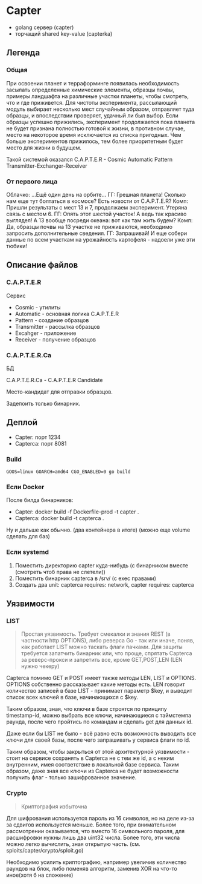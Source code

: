 # Capter

* golang сервер (capter)
* торчащий shared key-value (capterka)

## Легенда

### Общая

При освоении планет и терраформинге появилась необходимость засылать определенные химические элементы, образцы почвы, примеры ландшафта на различные участки планеты, чтобы смотреть, что и где приживется. Для чистоты эксперимента, рассылающий модуль выбирает несколько мест случайным образом, отправляет туда образцы, и впоследствии проверяет, удачный ли был выбор.
Если образцы успешно прижились, эксперимент продолжается пока планета не будет признана полностью готовой к жизни, в противном случае, место на некоторое время исключается из списка пригодных. Чем больше экспериментов прижилось, тем более приоритетным будет место для жизни в будущем.

Такой системой оказался  C.A.P.T.E.R - Cosmic Automatic Pattern Transmitter-Exchanger-Receiver

### От первого лица

Облачко: ...Ещё один день на орбите...
ГГ: Грешная планета! Сколько нам еще тут болтаться в космосе?
    Есть новости от C.A.P.T.E.R?
Комп: Пришли результаты с мест 13 и 7, продолжаем эксперимент.
    Утеряна связь с местом 6.
ГГ: Опять этот шестой участок! А ведь так красиво выглядел!
    А 13 вообще посреди океана: вот как там жить будем?
Комп: Да, образцы почвы на 13 участке не приживаются, необходимо запросить дополнительные сведения.
ГГ: Запрашивай! И еще собери данные по всем участкам на урожайность картофеля - надоели уже эти тюбики!


## Описание файлов

### C.A.P.T.E.R

Сервис

+ Cosmic - утилиты
+ Automatic - основная логика C.A.P.T.E.R
+ Pattern - создание образцов
+ Transmitter - рассылка образцов
+ Excahger - приложение
+ Receiver - получение образцов


### C.A.P.T.E.R.Сa

БД

C.A.P.T.E.R.Сa - C.A.P.T.E.R Candidate

Место-кандидат для отправки образцов.

Задепоить только бинарник.

## Деплой

+ Capter: порт 1234
+ Capterca: порт 8081

### Build

    GOOS=linux GOARCH=amd64 CGO_ENABLED=0 go build

### Если Docker

После билда бинарников:

+ Capter: docker build -f Dockerfile-prod -t capter .
+ Capterca: docker build -t capterca .

Ну и дальше как обычно. (два контейнера в итоге) (можно еще volume сделать для баз)

### Если systemd

1. Поместить директорию capter куда-нибудь (с бинарником вместе (смотреть чтоб права не слетели))
2. Поместить бинарник capterca в /srv/ (с exec правами)
3. Создать два unit: capterca requires: network, capter requires: capterca

## Уязвимости

### LIST

>Простая уязвимость.
> Требует смекалки и знания REST (в частности http OPTIONS), либо реверса Go - так или иначе, поняв, как работает LIST можно таскать флаги пачками. Для защиты требуется запатчить бинарник или, что проще, спрятать Capterca за реверс-прокси и запретить все, кроме GET,POST,LEN (LEN нужно чекеру)

Capterca помимо GET и POST имеет также методы LEN, LIST и OPTIONS.
OPTIONS собственно рассказывает какие методы есть. 
LEN говорит количество записей в базе
LIST - принимает параметр $key, и выводит список всех ключей в базе, начинающихся с $key.

Таким образом, зная, что ключи в базе строятся по принципу timestamp-id, можно выбрать все ключи, начинающиеся с таймстемпа раунда, после чего пройтись по командам и сделать get для данных id.

Даже если бы LIST не было - всё равно есть возможность выводить все ключи для своей базы, после чего запрашивать у сервиса флаги по id.

Таким образом, чтобы закрыться от этой архитектурной уязвимости - стоит на сервисе сохранять в Capterca не с тем же id, а с неким внутренним, имея соответствие в локальной базе сервиса. Таким образом, даже зная все ключи из Capterca не будет возможности получить флаг - только зашифрованное значение.

### Crypto

>Криптография избыточна

Для шифрования используется пароль из 16 символов, но на деле из-за за сдвигов используется меньше. Более того, при внимательном рассмотрении оказывается, что вместо 16 символьного пароля, для расшифровки нужны лишь два uint32 числа.
Более того, эти числа можно легко вычислить, зная открытую часть. (см. sploits/capter/crypto/sploit.go)

Необходимо усилить криптографию, например увеличив количество раундов на блок, либо поменяв алгоритм, заменив XOR на что-то иное(хотя б на сложение)